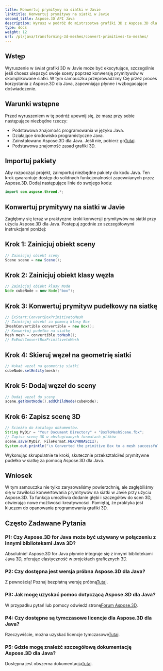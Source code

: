 ```yaml
---
title: Konwertuj prymitywy na siatki w Javie
linktitle: Konwertuj prymitywy na siatki w Javie
second_title: Aspose.3D API Java
description: Wyrusz w podróż do mistrzostwa grafiki 3D z Aspose.3D dla Java - bez wysiłku konwertuj prymitywy na hipnotyzujące siatki. Popraw swoje doświadczenie w kodowaniu już teraz!
type: docs
weight: 12
url: /pl/java/transforming-3d-meshes/convert-primitives-to-meshes/
---
```

## Wstęp
Wyruszenie w świat grafiki 3D w Javie może być ekscytujące, szczególnie jeśli chcesz ulepszyć swoje sceny poprzez konwersję prymitywów w skomplikowane siatki. W tym samouczku przeprowadzimy Cię przez proces korzystania z Aspose.3D dla Java, zapewniając płynne i wzbogacające doświadczenie.
## Warunki wstępne
Przed wyruszeniem w tę podróż upewnij się, że masz przy sobie następujące niezbędne rzeczy:
- Podstawowa znajomość programowania w języku Java.
- Działające środowisko programistyczne Java.
-  Zainstalowano Aspose.3D dla Java. Jeśli nie, pobierz go[Tutaj](https://releases.aspose.com/3d/java/).
- Podstawowa znajomość zasad grafiki 3D.
## Importuj pakiety
Aby rozpocząć projekt, zaimportuj niezbędne pakiety do kodu Java. Ten krok gwarantuje dostęp do solidnych funkcjonalności zapewnianych przez Aspose.3D. Dodaj następujące linie do swojego kodu:
```java
import com.aspose.threed.*;
```
## Konwertuj prymitywy na siatki w Javie
Zagłębmy się teraz w praktyczne kroki konwersji prymitywów na siatki przy użyciu Aspose.3D dla Java. Postępuj zgodnie ze szczegółowymi instrukcjami poniżej:
## Krok 1: Zainicjuj obiekt sceny
```java
// Zainicjuj obiekt sceny
Scene scene = new Scene();
```
## Krok 2: Zainicjuj obiekt klasy węzła
```java
// Zainicjuj obiekt klasy Node
Node cubeNode = new Node("box");
```
## Krok 3: Konwertuj prymityw pudełkowy na siatkę
```java
// ExStart:ConvertBoxPrimitivetoMesh
// Zainicjuj obiekt za pomocą klasy Box
IMeshConvertible convertible = new Box();
// Konwertuj pudełko na siatkę
Mesh mesh = convertible.toMesh();
// ExEnd:ConvertBoxPrimitivetoMesh
```
## Krok 4: Skieruj węzeł na geometrię siatki
```java
// Wskaż węzeł na geometrię siatki
cubeNode.setEntity(mesh);
```
## Krok 5: Dodaj węzeł do sceny
```java
// Dodaj węzeł do sceny
scene.getRootNode().addChildNode(cubeNode);
```
## Krok 6: Zapisz scenę 3D
```java
// Ścieżka do katalogu dokumentów.
String MyDir = "Your Document Directory" + "BoxToMeshScene.fbx";
// Zapisz scenę 3D w obsługiwanych formatach plików
scene.save(MyDir, FileFormat.FBX7400ASCII);
System.out.println("\n Converted the primitive Box to a mesh successfully.\nFile saved at " + MyDir);
```
Wykonując skrupulatnie te kroki, skutecznie przekształciłeś prymitywne pudełko w siatkę za pomocą Aspose.3D dla Java.
## Wniosek
W tym samouczku nie tylko zarysowaliśmy powierzchnię, ale zagłębiliśmy się w zawiłości konwertowania prymitywów na siatki w Javie przy użyciu Aspose.3D. Ta funkcja umożliwia dodanie głębi i szczegółów do scen 3D, otwierając nowe możliwości kreatywności. Pamiętaj, że praktyka jest kluczem do opanowania programowania grafiki 3D.
## Często Zadawane Pytania
### P1: Czy Aspose.3D for Java może być używany w połączeniu z innymi bibliotekami Java 3D?
Absolutnie! Aspose.3D for Java płynnie integruje się z innymi bibliotekami Java 3D, oferując elastyczność w projektach graficznych 3D.
### P2: Czy dostępna jest wersja próbna Aspose.3D dla Java?
 Z pewnością! Poznaj bezpłatną wersję próbną[Tutaj](https://releases.aspose.com/).
### P3: Jak mogę uzyskać pomoc dotyczącą Aspose.3D dla Java?
 W przypadku pytań lub pomocy odwiedź stronę[Forum Aspose.3D](https://forum.aspose.com/c/3d/18).
### P4: Czy dostępne są tymczasowe licencje dla Aspose.3D dla Java?
 Rzeczywiście, można uzyskać licencje tymczasowe[Tutaj](https://purchase.aspose.com/temporary-license/).
### P5: Gdzie mogę znaleźć szczegółową dokumentację Aspose.3D dla Java?
 Dostępna jest obszerna dokumentacja[Tutaj](https://reference.aspose.com/3d/java/).